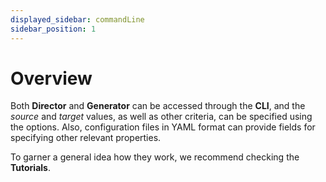 ```yaml
---
displayed_sidebar: commandLine
sidebar_position: 1
---
```


# Overview

Both **Director** and **Generator** can be accessed through the **CLI**, and the _source_ and _target_ values, as well as other criteria, can be specified using the options. Also, configuration files in YAML format can provide fields for specifying other relevant properties.

To garner a general idea how they work, we recommend checking the **Tutorials**.
